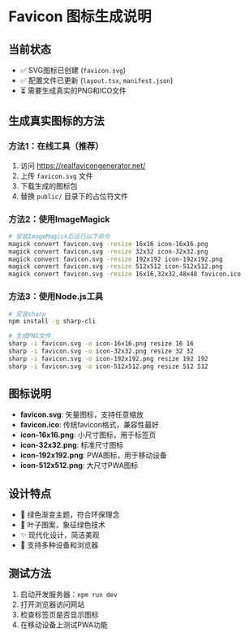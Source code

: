 # Favicon 图标生成说明

## 当前状态
- ✅ SVG图标已创建 (`favicon.svg`)
- ✅ 配置文件已更新 (`layout.tsx`, `manifest.json`)
- ⏳ 需要生成真实的PNG和ICO文件

## 生成真实图标的方法

### 方法1：在线工具（推荐）
1. 访问 https://realfavicongenerator.net/
2. 上传 `favicon.svg` 文件
3. 下载生成的图标包
4. 替换 `public/` 目录下的占位符文件

### 方法2：使用ImageMagick
```bash
# 安装ImageMagick后运行以下命令
magick convert favicon.svg -resize 16x16 icon-16x16.png
magick convert favicon.svg -resize 32x32 icon-32x32.png
magick convert favicon.svg -resize 192x192 icon-192x192.png
magick convert favicon.svg -resize 512x512 icon-512x512.png
magick convert favicon.svg -resize 16x16,32x32,48x48 favicon.ico
```

### 方法3：使用Node.js工具
```bash
# 安装sharp
npm install -g sharp-cli

# 生成PNG文件
sharp -i favicon.svg -o icon-16x16.png resize 16 16
sharp -i favicon.svg -o icon-32x32.png resize 32 32
sharp -i favicon.svg -o icon-192x192.png resize 192 192
sharp -i favicon.svg -o icon-512x512.png resize 512 512
```

## 图标说明
- **favicon.svg**: 矢量图标，支持任意缩放
- **favicon.ico**: 传统favicon格式，兼容性最好
- **icon-16x16.png**: 小尺寸图标，用于标签页
- **icon-32x32.png**: 标准尺寸图标
- **icon-192x192.png**: PWA图标，用于移动设备
- **icon-512x512.png**: 大尺寸PWA图标

## 设计特点
- 🎨 绿色渐变主题，符合环保理念
- 🌿 叶子图案，象征绿色技术
- ✨ 现代化设计，简洁美观
- 📱 支持多种设备和浏览器

## 测试方法
1. 启动开发服务器：`npm run dev`
2. 打开浏览器访问网站
3. 检查标签页是否显示图标
4. 在移动设备上测试PWA功能 
